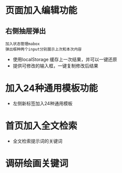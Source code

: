 # 页面加入编辑功能

  ## 右侧抽屉弹出
    加入状态管理mabox
    弹出框种两个input分别展示上次和本次内容
  
- 使用localStorage 缓存上一次结果，并可以一键还原
- 提供可修改的输入框，一键复制修改后结果


# 加入24种通用模板功能

- 左侧新标签加入24种通用模板
  
# 首页加入全文检索

- 全文检索提示词的关键词

# 调研绘画关键词